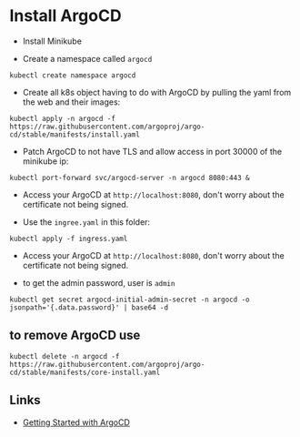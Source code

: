 # Install ArgoCD

* Install Minikube

* Create a namespace called `argocd`

```shell
kubectl create namespace argocd
```

* Create all k8s object having to do with ArgoCD by pulling the yaml from the web and their images:

```shell
kubectl apply -n argocd -f https://raw.githubusercontent.com/argoproj/argo-cd/stable/manifests/install.yaml
```

* Patch ArgoCD to not have TLS and allow access in port 30000 of the minikube ip:

```shell
kubectl port-forward svc/argocd-server -n argocd 8080:443 &
```

* Access your ArgoCD at `http://localhost:8080`, don't worry about the certificate not being signed.

* Use the `ingree.yaml` in this folder:

```shell
kubectl apply -f ingress.yaml
```

* Access your ArgoCD at `http://localhost:8080`, don't worry about the certificate not being signed.

* to get the admin password, user is `admin`

```shell
kubectl get secret argocd-initial-admin-secret -n argocd -o jsonpath='{.data.password}' | base64 -d
```

## to remove ArgoCD use

```shell
kubectl delete -n argocd -f https://raw.githubusercontent.com/argoproj/argo-cd/stable/manifests/core-install.yaml
```

## Links
* [Getting Started with ArgoCD](https://argo-cd.readthedocs.io/en/stable/getting_started)
